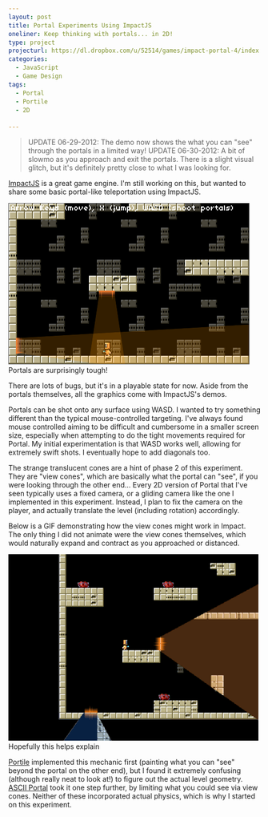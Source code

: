 ```yaml
---
layout: post
title: Portal Experiments Using ImpactJS
oneliner: Keep thinking with portals... in 2D!
type: project
projecturl: https://dl.dropbox.com/u/52514/games/impact-portal-4/index.html
categories:
  - JavaScript
  - Game Design
tags:
  - Portal
  - Portile
  - 2D

---
```


> UPDATE 06-29-2012: The demo now shows the what you can "see" through the portals in a limited way!
> UPDATE 06-30-2012: A bit of slowmo as you approach and exit the portals. There is a slight visual glitch, but it's definitely pretty close to what I was looking for.

[ImpactJS][] is a great game engine. I'm still working on this, but wanted to share some basic portal-like teleportation using ImpactJS. 

<div data-role="figure">
	<img src="/images/impact-portal.png" alt="Portals are surprisingly tough!" />
	<span data-role="figcaption">Portals are surprisingly tough!</span>
</div>

There are lots of bugs, but it's in a playable state for now. Aside from the portals themselves, all the graphics come with ImpactJS's demos.

Portals can be shot onto any surface using WASD. I wanted to try something different than the typical mouse-controlled targeting. I've always found mouse controlled aiming to be difficult and cumbersome in a smaller screen size, especially when attempting to do the tight movements required for Portal. My initial experimentation is that WASD works well, allowing for extremely swift shots. I eventually hope to add diagonals too.

The strange translucent cones are a hint of phase 2 of this experiment. They are "view cones", which are basically what the portal can "see", if you were looking through the other end... Every 2D version of Portal that I've seen typically uses a fixed camera, or a gliding camera like the one I implemented in this experiment. Instead, I plan to fix the camera on the player, and actually translate the level (including rotation) accordingly. 

Below is a GIF demonstrating how the view cones might work in Impact. The only thing I did not animate were the view cones themselves, which would naturally expand and contract as you approached or distanced.

<div data-role="figure">
	<img src="/images/traversal_mockup.gif" alt="Hopefully this helps explain" />
	<span data-role="figcaption">Hopefully this helps explain</span>
</div>

[Portile][] implemented this mechanic first (painting what you can "see" beyond the portal on the other end), but I found it extremely confusing (although really neat to look at!) to figure out the actual level geometry. [ASCII Portal][] took it one step further, by limiting what you could see via view cones. Neither of these incorporated actual physics, which is why I started on this experiment.


[ImpactJS]: http://impactjs.com/
[Portile]: http://www.increpare.com/2008/11/portile/
[ASCII Portal]: http://cymonsgames.com/asciiportal/
